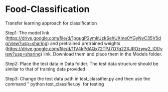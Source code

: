 # Food-Classification
Transfer learning approach for classification

Step1: The model link (https://drive.google.com/file/d/1pgugP2ymkUzkSehUXme0YGyNyC35V5dg/view?usp=sharing) and pretrained pretrained weights (https://drive.google.com/file/d/11V4kPdAQx72TPJ7O7q22XJROzww2_lOf/view?usp=sharing) link. Download them and place them in the Models folder. 

Step2: Place the test data in Data folder. The test data structure should be similar to that of training data provided

Step3: Change the test data path in test_classifier.py and then use the command " python test_classifier.py' for testing

